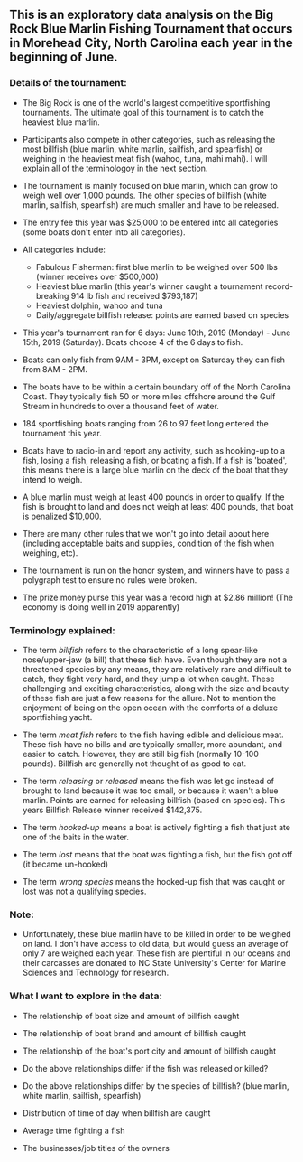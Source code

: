 ## This is an exploratory data analysis on the Big Rock Blue Marlin Fishing Tournament that occurs in Morehead City, North Carolina each year in the beginning of June.

### Details of the tournament:

- The Big Rock is one of the world's largest competitive sportfishing tournaments.  The ultimate goal of this tournament is to catch the heaviest blue marlin.

- Participants also compete in other categories, such as releasing the most billfish (blue marlin, white marlin, sailfish, and spearfish) or weighing in the heaviest meat fish (wahoo, tuna, mahi mahi). I will explain all of the terminologoy in the next section. 

- The tournament is mainly focused on blue marlin, which can grow to weigh well over 1,000 pounds. The other species of billfish (white marlin, sailfish, spearfish) are much smaller and have to be released. 

- The entry fee this year was $25,000 to be entered into all categories (some boats don't enter into all categories).

- All categories include: 
  - Fabulous Fisherman: first blue marlin to be weighed over 500 lbs (winner receives over $500,000)
  - Heaviest blue marlin (this year's winner caught a tournament record-breaking 914 lb fish and received $793,187)
  - Heaviest dolphin, wahoo and tuna
  - Daily/aggregate billfish release: points are earned based on species

- This year's tournament ran for 6 days: June 10th, 2019 (Monday) - June 15th, 2019 (Saturday).  Boats choose 4 of the 6 days to fish.

- Boats can only fish from 9AM - 3PM, except on Saturday they can fish from 8AM - 2PM.

- The boats have to be within a certain boundary off of the North Carolina Coast. They typically fish 50 or more miles offshore around the Gulf Stream in hundreds to over a thousand feet of water.

- 184 sportfishing boats ranging from 26 to 97 feet long entered the tournament this year.

- Boats have to radio-in and report any activity, such as hooking-up to a fish, losing a fish, releasing a fish, or boating a fish. If a fish is 'boated', this means there is a large blue marlin on the deck of the boat that they intend to weigh. 

- A blue marlin must weigh at least 400 pounds in order to qualify. If the fish is brought to land and does not weigh at least 400 pounds, that boat is penalized $10,000. 

- There are many other rules that we won't go into detail about here (including acceptable baits and supplies, condition of the fish when weighing, etc). 

- The tournament is run on the honor system, and winners have to pass a polygraph test to ensure no rules were broken.

- The prize money purse this year was a record high at $2.86 million! (The economy is doing well in 2019 apparently)

### Terminology explained:

  - The term *billfish* refers to the characteristic of a long spear-like nose/upper-jaw (a bill) that these fish have. Even though they are not a threatened species by any means, they are relatively rare and difficult to catch, they fight very hard, and they jump a lot when caught. These challenging and exciting characteristics, along with the size and beauty of these fish are just a few reasons for the allure. Not to mention the enjoyment of being on the open ocean with the comforts of a deluxe sportfishing yacht. 

  - The term *meat fish* refers to the fish having edible and delicious meat. These fish have no bills and are typically smaller, more abundant, and easier to catch. However, they are still big fish (normally 10-100 pounds). Billfish are generally not thought of as good to eat. 

  - The term *releasing* or *released* means the fish was let go instead of brought to land because it was too small, or because it wasn't a blue marlin. Points are earned for releasing billfish (based on species).  This years Billfish Release winner received $142,375. 
  
  - The term *hooked-up* means a boat is actively fighting a fish that just ate one of the baits in the water.
  
  - The term *lost* means that the boat was fighting a fish, but the fish got off (it became un-hooked)
  
  - The term *wrong species* means the hooked-up fish that was caught or lost was not a qualifying species.

### Note:

- Unfortunately, these blue marlin have to be killed in order to be weighed on land. I don't have access to old data, but would guess an average of only 7 are weighed each year. These fish are plentiful in our oceans and their carcasses are donated to NC State University's Center for Marine Sciences and Technology for research. 

### What I want to explore in the data:

- The relationship of boat size and amount of billfish caught

- The relationship of boat brand and amount of billfish caught

- The relationship of the boat's port city and amount of billfish caught

- Do the above relationships differ if the fish was released or killed? 

- Do the above relationships differ by the species of billfish? (blue marlin, white marlin, sailfish, spearfish)

- Distribution of time of day when billfish are caught

- Average time fighting a fish 

- The businesses/job titles of the owners 

